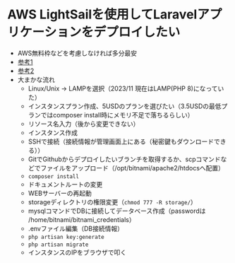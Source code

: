 # AWS LightSailを使用してLaravelアプリケーションをデプロイしたい
 - AWS無料枠などを考慮しなければ多分最安
 - [参考1](https://dev.classmethod.jp/articles/laravel-study-lightning-talk/)
 - [参考2](https://qiita.com/chin-zabro/items/fd53648ad7611d613d4f)
 - 大まかな流れ
   - Linux/Unix → LAMPを選択（2023/11 現在はLAMP(PHP 8)になっていた）
   - インスタンスプラン作成、5USDのプランを選びたい（3.5USDの最低プランではcomposer install時にメモリ不足で落ちるらしい）
   - リソース名入力（後から変更できない）
   - インスタンス作成
   - SSHで接続（接続情報が管理画面上にある（秘密鍵もダウンロードできる））
   - GitでGithubからデプロイしたいブランチを取得するか、scpコマンドなどでファイルをアップロード（/opt/bitnami/apache2/htdocsへ配置）
   - `composer install`
   - ドキュメントルートの変更
   - WEBサーバーの再起動
   - storageディレクトリの権限変更（`chmod 777 -R storage/`）
   - mysqlコマンドでDBに接続してデータベース作成（passwordは /home/bitnami/bitnami_credentials）
   - .envファイル編集（DB接続情報）
   - `php artisan key:generate`
   - `php artisan migrate`
   - インスタンスのIPをブラウザで叩く